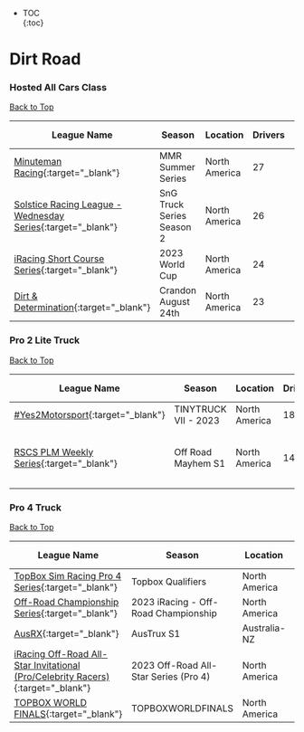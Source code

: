 * TOC  
{:toc}

# Dirt Road

### Hosted All Cars Class

[Back to Top](#)  

| League Name | Season | Location | Drivers | SoF | Setup | Upcoming Race | New York | London | Sydney |
|---------------------------------------------------------------------------------------------------------------------------------------|-------------------------|-------------|-------|----|-----|--------------------------------|-----------------------------|-----------------------------|------------------------------|
|[Minuteman Racing](https://members.iracing.com/membersite/member/LeagueView.do?league=9958){:target="_blank"} |MMR Summer Series |North America |27 |2590 |Both | | | | |
|[Solstice Racing League \- Wednesday Series](https://members.iracing.com/membersite/member/LeagueView.do?league=3730){:target="_blank"} |SnG Truck Series Season 2 |North America |26 |2149 |Fixed |Bark River International Raceway |Wed, September 27 08:00PM EDT |Thu, September 28 01:00AM BST |Thu, September 28 10:00AM AEST |
|[iRacing Short Course Series](https://members.iracing.com/membersite/member/LeagueView.do?league=3946){:target="_blank"} |2023 World Cup |North America |24 |3878 |Open | | | | |
|[Dirt & Determination](https://members.iracing.com/membersite/member/LeagueView.do?league=10056){:target="_blank"} |Crandon August 24th |North America |23 |3801 | | | | | |

### Pro 2 Lite Truck

[Back to Top](#)  

| League Name | Season | Location | Drivers | SoF | Setup | Upcoming Race | New York | London | Sydney |
|-------------------------------------------------------------------------------------------------------------------|---------------------|-------------|-------|----|-----|--------------------|-----------------------------|-----------------------------|------------------------------|
|[\#Yes2Motorsport](https://members.iracing.com/membersite/member/LeagueView.do?league=5789){:target="_blank"} |TINYTRUCK VII \- 2023 |North America |18 |1674 |Fixed | | | | |
|[RSCS PLM Weekly Series](https://members.iracing.com/membersite/member/LeagueView.do?league=5561){:target="_blank"} |Off Road Mayhem S1 |North America |14 |1222 |Fixed |Summit Point Raceway |Wed, September 27 09:15PM EDT |Thu, September 28 02:15AM BST |Thu, September 28 11:15AM AEST |

### Pro 4 Truck

[Back to Top](#)  

| League Name | Season | Location | Drivers | SoF | Setup | Upcoming Race | New York | London | Sydney |
|--------------------------------------------------------------------------------------------------------------------------------------------------------------|-----------------------------------------|-------------|-------|----|-----|-------------|--------|------|------|
|[TopBox Sim Racing Pro 4 Series](https://members.iracing.com/membersite/member/LeagueView.do?league=5521){:target="_blank"} |Topbox Qualifiers |North America |35 |3076 | | | | | |
|[Off\-Road Championship Series](https://members.iracing.com/membersite/member/LeagueView.do?league=8482){:target="_blank"} |2023 iRacing \- Off\-Road Championship |North America |24 |6992 | | | | | |
|[AusRX](https://members.iracing.com/membersite/member/LeagueView.do?league=6042){:target="_blank"} |AusTrux S1 |Australia-NZ |21 |2437 | | | | | |
|[iRacing Off\-Road All\-Star Invitational \(Pro/Celebrity Racers\)](https://members.iracing.com/membersite/member/LeagueView.do?league=4296){:target="_blank"} |2023 Off\-Road All\-Star Series \(Pro 4\) |North America |21 |2651 | | | | | |
|[TOPBOX WORLD FINALS](https://members.iracing.com/membersite/member/LeagueView.do?league=10085){:target="_blank"} |TOPBOXWORLDFINALS |North America |19 |4241 | | | | | |

